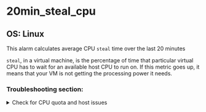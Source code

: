 # 20min_steal_cpu

## OS: Linux

This alarm calculates average CPU `steal` time over the last 20 minutes

`steal`, in a virtual machine, is the percentage of time that particular virtual CPU has to wait for an available host CPU
to run on. If this metric goes up, it means that your VM is not getting the processing power it needs.

### Troubleshooting section:

<details>
<summary>Check for CPU quota and host issues</summary> 

Generally, if `steal` is high, it could mean one of the following:

- Another VM on the host system is hogging the CPU.
- System services on the host system are monopolizing the CPU (for example, system updates).
- The host CPUs are over-committed (you have more virtual CPUs assigned to VMs than the host system has physical CPUs) and too many VMs need CPU time simultanously.
- The VM itself has a CPU quota that is too low.

So in the end you can increase the CPU resources of that particular VM, and if the alert persists, move the guest to a
different *physical* server.

</details>
